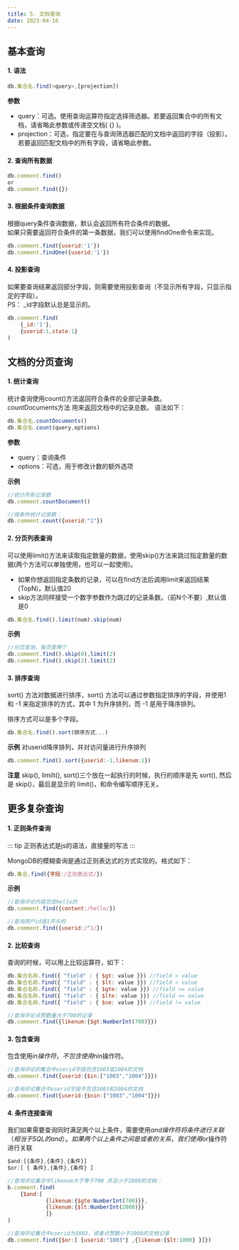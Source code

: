 ```yaml
---
title: 5. 文档查询
date: 2023-04-16
---
```


## 基本查询
#### 1. 语法
```js
db.集合名.find(<query>,[projection])
```

**参数**
- query：可选。使用查询运算符指定选择筛选器。若要返回集合中的所有文档，请省略此参数或传递空文档( {} )。
- projection：可选，指定要在与查询筛选器匹配的文档中返回的字段（投影）。若要返回匹配文档中的所有字段，请省略此参数。

#### 2. 查询所有数据
```js
db.comment.find()
or
db.comment.find({})
```

#### 3. 根据条件查询数据
根据query条件查询数据，默认会返回所有符合条件的数据。  
如果只需要返回符合条件的第一条数据，我们可以使用ﬁndOne命令来实现。
```js
db.comment.find({userid:'1'})
db.comment.findOne({userid:'1'})
```

#### 4. 投影查询
如果要查询结果返回部分字段，则需要使用投影查询（不显示所有字段，只显示指定的字段）。  
PS： _id字段默认总是显示的。
```js
db.comment.find(
    {_id:'1'},
    {userid:1,state:1}
)
```

## 文档的分页查询
#### 1. 统计查询
统计查询使用count()方法返回符合条件的全部记录条数。  
countDocuments方法 用来返回文档中的记录总数。
语法如下：
```js
db.集合名.countDocuments() 
db.集合名.count(query,options)
```
**参数**
- query：查询条件
- options：可选，用于修改计数的额外选项


**示例**
```js
//统计所有记录数
db.comment.countDocument()

//按条件统计记录数：
db.comment.count({userid:"1"})
```

#### 2. 分页列表查询
可以使用limit()方法来读取指定数量的数据，使用skip()方法来跳过指定数量的数据(两个方法可以单独使用，也可以一起使用)。  
- 如果你想返回指定条数的记录，可以在ﬁnd方法后调用limit来返回结果(TopN)，默认值20
- skip方法同样接受一个数字参数作为跳过的记录条数。（前N个不要）,默认值是0
```js
db.集合名.find().limit(num).skip(num)
```

**示例**
```js
//分页查询，每页查两个
db.comment.find().skip(0),limit(2)
db.comment.find().skip(2).limit(2)
```

#### 3. 排序查询
sort() 方法对数据进行排序，sort() 方法可以通过参数指定排序的字段，并使用1  和 -1 来指定排序的方式，其中 1 为升序排列，而 -1 是用于降序排列。

排序方式可以是多个字段。

```js
db.集合名.find().sort(排序方式...)
```
**示例**
对userid降序排列，并对访问量进行升序排列
```js
db.comment.find().sort({userid:-1,likenum:1})
```

**注意**
skip(), limilt(), sort()三个放在一起执行的时候，执行的顺序是先 sort(), 然后是 skip()，最后是显示的 limit()，和命令编写顺序无关。

## 更多复杂查询

#### 1. 正则条件查询
::: tip
正则表达式是js的语法，直接量的写法
:::

MongoDB的模糊查询是通过正则表达式的方式实现的。格式如下：
```js
db.集合.find({字段:/正则表达式/})
```
**示例**
```js
//查询评论内容包含hello的
db.comment.find({content:/hello/})

//查询用户id是1开头的
db.comment.find({userid:/^1/})
```

#### 2. 比较查询
查询的时候，可以用上比较运算符，如下：
```js
db.集合名称.find({ "field" : { $gt: value }}) //field > value
db.集合名称.find({ "field" : { $lt: value }}) //field < value
db.集合名称.find({ "field" : { $gte: value }}) //field >= value
db.集合名称.find({ "field" : { $lte: value }}) //field <= value
db.集合名称.find({ "field" : { $ne: value }}) //field != value

//查询评论点赞数量大于700的记录
db.comment.find({likenum:{$gt:NumberInt(700)}})
```

#### 3. 包含查询
包含使用$in操作符，不包含使用$nin操作符。

```js
//查询评论的集合中userid字段包含1003或1004的文档
db.comment.find({userid:{$in:["1003","1004"]}})

//查询评论集合中userid字段不包含1003和1004的文档
db.comment.find({userid:{$nin:["1003","1004"]}})
```

#### 4. 条件连接查询
我们如果需要查询同时满足两个以上条件，需要使用$and操作符将条件进行关联（相 当于SQL的and）。  
如果两个以上条件之间是或者的关系，我们使用$or操作符进行关联


```js
$and:[{条件},{条件},{条件}]
$or:[ { 条件},{条件},{条件} ]

//查询评论集合中likenum大于等于700 并且小于2000的文档：
b.comment.find(
    {$and:[
            {likenum:{$gte:NumberInt(700)}},
            {likenum:{$lt:NumberInt(2000)}}
            ]}
)

//查询评论集合中userid为1003，或者点赞数小于1000的文档记录
db.comment.find({$or:[ {userid:"1003"} ,{likenum:{$lt:1000} }]})
```
